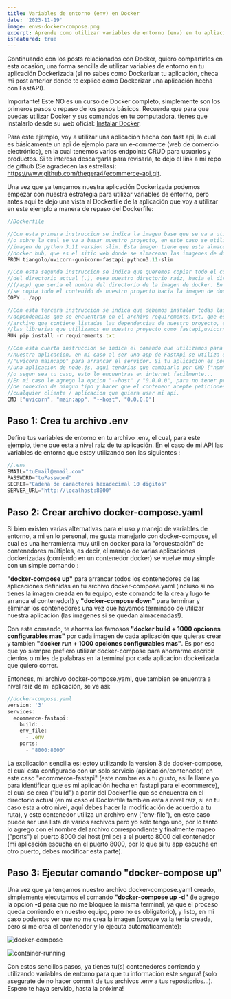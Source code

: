 ```yaml
---
title: Variables de entorno (env) en Docker
date: '2023-11-19'
image: envs-docker-compose.png
excerpt: Aprende como utilizar variables de entorno (env) en tu apliación Dockerizada de forma sencilla!.
isFeatured: true
---
```


Continuando con los posts relacionados con Docker, quiero compartirles en esta ocasión, una forma sencilla de utilizar variables de entorno en tu aplicación Dockerizada (si no sabes como Dockerizar tu aplicación, checa mi post anterior donde te explico como Dockerizar una aplicación hecha con FastAPI).

Importante! Este NO es un curso de Docker completo, simplemente son los primeros pasos o repaso de los pasos básicos. Recuerda que para que puedas utilizar Docker y sus comandos en tu computadora, tienes que instalarlo desde su web oficial: [Instalar Docker](https://docs.docker.com/get-docker/).

Para este ejemplo, voy a utilizar una aplicación hecha con fast api, la cual es básicamente un api de ejemplo para un e-commerce (web de comercio electrónico), en la cual tenemos varios endpoints CRUD para usuarios y productos. Si te interesa descargarla para revisarla, te dejo el link a mi repo de github (Se agradecen las estrellas): <https://www.github.com/thegera4/ecommerce-api.git>.

Una vez que ya tengamos nuestra aplicación Dockerizada podemos empezar con nuestra estrategia para utilizar variables de entorno, pero antes aqui te dejo una vista al Dockerfile de la aplicación que voy a utilizar en este ejemplo a manera de repaso del Dockerfile:

```js
//Dockerfile

//Con esta primera instruccion se indica la imagen base que se va a utilizar
//o sobre la cual se va a basar nuestro proyecto, en este caso se utiliza la
//imagen de python 3.11 version slim. Esta imagen tiene que esta almacenada en
//docker hub, que es el sitio web donde se almacenan las imagenes de docker.
FROM tiangolo/uvicorn-gunicorn-fastapi:python3.11-slim

//Con esta segunda instruccion se indica que queremos copiar todo el contenido
//del directorio actual (.), osea nuestro directorio raiz, hacia el directorio
//(/app) que seria el nombre del directorio de la imagen de docker. En resumen,
//se copia todo el contenido de nuestro proyecto hacia la imagen de docker.
COPY . /app

//Con esta tercera instruccion se indica que debemos instalar todas las
//dependencias que se encuentran en el archivo requirements.txt, que es el
//archivo que contiene listadas las dependencias de nuestro proyecto, es decir
//las librerias que utilizamos en nuestro proyecto como fastapi,uvicorn,etc.
RUN pip install -r requirements.txt

//Con esta cuarta instruccion se indica el comando que utilizamos para arrancar
//nuestra aplicacion, en mi caso al ser una app de FastApi se utiliza el comando
//"uvicorn main:app" para arrancar el servidor. Si tu aplicacion es por ejemplo,
//una aplicacion de node.js, aqui tendrias que cambiarlo por CMD ["npm", "start"]
//o segun sea tu caso, esto lo encuentras en internet facilmente...
//En mi caso le agrego la opcion "--host" y "0.0.0.0", para no tener problemas
//de conexion de ningun tipo y hacer que el conteneor acepte peticiones desde
//cualquier cliente / aplicacion que quiera usar mi api.
CMD ["uvicorn", "main:app", "--host", "0.0.0.0"]
```

## Paso 1: Crea tu archivo .env

Define tus variables de entorno en tu archivo .env, el cual, para este ejemplo, tiene que esta a nivel raiz de tu aplicación. En el caso de mi API las variables de entorno que estoy utilizando son las siguientes :

```js
//.env
EMAIL="tuEmail@email.com"
PASSWORD="tuPassword"
SECRET="Cadena de caracteres hexadecimal 10 digitos"
SERVER_URL="http://localhost:8000"
```

## Paso 2: Crear archivo docker-compose.yaml

Si bien existen varias alternativas para el uso y manejo de variables de entorno, a mi en lo personal, me gusta manejarlo con docker-compose, el cual es una herramienta muy útil en docker para la "orquestación" de contenedores múltiples, es decir, el manejo de varias aplicaciones dockerizadas (corriendo en un contenedor docker) se vuelve muy simple con un simple comando :

**"docker-compose up"** para arrancar todos los contenedores de las aplicaciones definidas en tu archivo docker-compose.yaml (incluso si no tienes la imagen creada en tu equipo, este comando te la crea y lugo te arranca el contenedor!) y **"docker-compose down"** para terminar y eliminar los contenedores una vez que hayamos terminado de utilizar nuestra aplicación (las imagenes si se quedan almacenadas!).

Con este comando, te ahorras los famosos **"docker build + 1000 opciones configurables mas"** por cada imagen de cada aplicación que quieras crear y tambien **"docker run + 1000 opciones configurables mas"**. Es por eso que yo siempre prefiero utilizar docker-compose para ahorrarme escribir cientos o miles de palabras en la terminal por cada aplicacion dockerizada que quiero correr.

Entonces, mi archivo docker-compose.yaml, que tambien se enuentra a nivel raiz de mi aplicación, se ve asi:

```js
//docker-compose.yaml
version: '3'
services:
  ecommerce-fastapi:
    build: .
    env_file:
      - .env
    ports:
      - "8000:8000"
```

La explicación sencilla es: estoy utilizando la version 3 de docker-compose, el cual esta configurado con un solo servicio (aplicación/contenedor) en este caso "ecommerce-fastapi" (este nombre es a tu gusto, asi le llame yo para identificar que es mi aplicación hecha en fastapi para el ecommerce), el cual se crea ("build") a partir del Dockerfile que se encuentra en el directorio actual (en mi caso el Dockerfile tambien esta a nivel raíz, si en tu caso esta a otro nivel, aquí debes hacer la modificación de acuerdo a tu ruta), y este contenedor utiliza un archivo env ("env-file"), en este caso puede ser una lista de varios archivos pero yo solo tengo uno, por lo tanto lo agrego con el nombre del archivo correspondiente y finalmente mapeo ("ports") el puerto 8000 del host (mi pc) a el puerto 8000 del contenedor (mi aplicación escucha en el puerto 8000, por lo que si tu app escucha en otro puerto, debes modificar esta parte).

## Paso 3: Ejecutar comando "docker-compose up"

Una vez que ya tengamos nuestro archivo docker-compose.yaml creado, simplemente ejecutamos el comando **"docker-compose up -d"** (le agrego la opcion **-d** para que no me bloquee la misma terminal, ya que el proceso queda corriendo en nuestro equipo, pero no es obligatorio), y listo, en mi caso podemos ver que no me crea la imagen (porque ya la tenia creada, pero si me crea el contenedor y lo ejecuta automaticamente):

![docker-compose](docker-composeup.png)

![container-running](container-running.png)

Con estos sencillos pasos, ya tienes tu(s) contenedores corriendo y utilizando variables de entorno para que tu información este segura! (solo asegurate de no hacer commit de tus archivos .env a tus repositorios...). Espero te haya servido, hasta la próxima!
